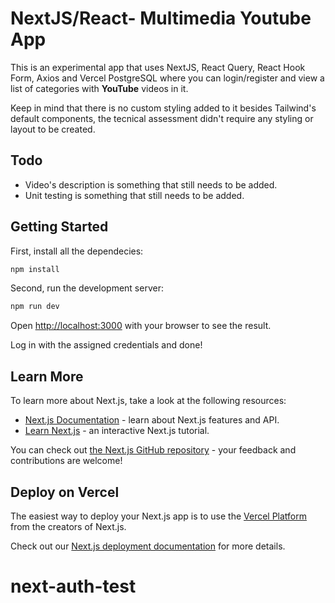 # NextJS/React- Multimedia Youtube App

This is an experimental app that uses NextJS, React Query, React Hook
Form, Axios and Vercel PostgreSQL where you can login/register and view a list of categories with **YouTube** videos in it.

Keep in mind that there is no custom styling added to it besides Tailwind's default components, the tecnical assessment didn't require any styling or layout to be created.

## Todo

-   Video's description is something that still needs to be added.
-   Unit testing is something that still needs to be added.

## Getting Started

First, install all the dependecies:

```bash
npm install
```

Second, run the development server:

```bash
npm run dev
```

Open [http://localhost:3000](http://localhost:3000) with your browser to see the result.

Log in with the assigned credentials and done!

## Learn More

To learn more about Next.js, take a look at the following resources:

-   [Next.js Documentation](https://nextjs.org/docs) - learn about Next.js features and API.
-   [Learn Next.js](https://nextjs.org/learn) - an interactive Next.js tutorial.

You can check out [the Next.js GitHub repository](https://github.com/vercel/next.js/) - your feedback and contributions are welcome!

## Deploy on Vercel

The easiest way to deploy your Next.js app is to use the [Vercel Platform](https://vercel.com/new?utm_medium=default-template&filter=next.js&utm_source=create-next-app&utm_campaign=create-next-app-readme) from the creators of Next.js.

Check out our [Next.js deployment documentation](https://nextjs.org/docs/deployment) for more details.

# next-auth-test
